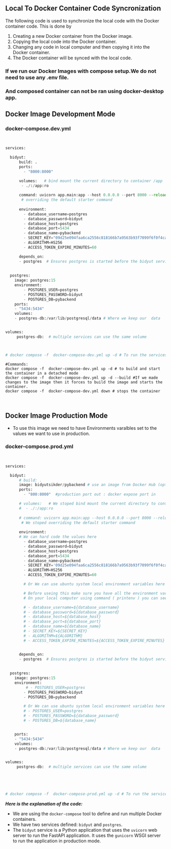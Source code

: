 ## Local To Docker Container Code Syncronization

The following code is used to synchronize the local code with the Docker container code. This is done by
1. Creating a new Docker container from the Docker image.
2. Copying the local code into the Docker container.
3. Changing any code in local computer and then copying it into the Docker container.
4. The Docker container will be synced with the local code.

### If we run our Docker Images with compose setup.We do not need to use any .env file.
### And composed container can not be ran using docker-desktop app.



## Docker Image Development Mode

### docker-compose.dev.yml


```python


services:

  bidyut:
      build: .
      ports:
        - "8000:8000"

      volumes:   # bind mount the current directory to container /app
       - ./:/app:ro
     
      command: uvicorn app.main:app --host 0.0.0.0 --port 8000 --reload
       # overriding the default starter command
            
      environment:
        - database_username=postgres
        - database_password=bidyut
        - database_host=postgres
        - database_port=5434
        - database_name=pybackend
        - SECRET_KEY="09d25e094faa6ca2556c818166b7a9563b93f7099f6f0f4caa6cf63b88e8d3e7"
        - ALGORITHM=HS256
        - ACCESS_TOKEN_EXPIRE_MINUTES=60

      depends_on:
      - postgres  # Ensures postgres is started before the bidyut service
     
 
  postgres:
    image: postgres:15
    environment:
        - POSTGRES_USER=postgres
        - POSTGRES_PASSWORD=bidyut
        - POSTGRES_DB=pybackend
    ports:
    - "5434:5434"
    volumes:
    - postgres-db:/var/lib/postgresql/data # Where we keep our  data  


volumes:
     postgres-db:  # multiple services can use the same volume



# docker compose -f  docker-compose-dev.yml up -d # To run the services in development and detached mode
```
```
#Commands:
docker compose -f  docker-compose-dev.yml up -d # to build and start the container in a detached mode
docker compose -f  docker-compose-dev.yml up -d --build #If we made changes to the image then it forces to build the image and starts the container.
docker compose -f  docker-compose-dev.yml down # stops the container



```


## Docker Image Production Mode

 - To use this image we need to have Environments varalbles set to the values we want to use in production.



### docker-compose.prod.yml


```python


services:

  bidyut:
      # build: .
      image: bidyutsikder/pybackend # use an image from Docker Hub (optional)
      ports:
        - "800:8000"  #production port out : docker expose port in 

      # volumes:   # We stoped bind mount the current directory to container /app
      #  - ./:/app:ro
     
      # command: uvicorn app.main:app --host 0.0.0.0 --port 8000 --reload
       # We stoped overriding the default starter command
            
      environment:
      # We can hard code the values here
        - database_username=postgres
        - database_password=bidyut
        - database_host=postgres
        - database_port=5434
        - database_name=pybackend
        - SECRET_KEY='09d25e094faa6ca2556c818166b7a9563b93f7099f6f0f4caa6cf63b88e8d3e7'
        - ALGORITHM=HS256
        - ACCESS_TOKEN_EXPIRE_MINUTES=60

        # Or We can use ubuntu system local environment variables here

        # Before useing this make sure you have all the environment variables set in your ubuntu system.
        # On your local computer using command ( printenv ) you can see all the variables you need. or use hard code values here

        # - database_username=${database_username}
        # - database_password=${database_password}
        # - database_host=${database_host}
        # - database_port=${database_port}
        # - database_name=${database_name}
        # - SECRET_KEY=${SECRET_KEY}
        # - ALGORITHM=${ALGORITHM}
        # - ACCESS_TOKEN_EXPIRE_MINUTES=${ACCESS_TOKEN_EXPIRE_MINUTES}


      depends_on:
      - postgres  # Ensures postgres is started before the bidyut service
     
 
  postgres:
    image: postgres:15
    environment:
         # - POSTGRES_USER=postgres
        - POSTGRES_PASSWORD=bidyut
        - POSTGRES_DB=pybackend

        # Or We can use ubuntu system local environment variables here
        # - POSTGRES_USER=postgres
        # - POSTGRES_PASSWORD=${database_password}
        # - POSTGRES_DB=${database_name}


    ports:
    - "5434:5434"
    volumes:
    - postgres-db:/var/lib/postgresql/data # Where we keep our  data  


volumes:
     postgres-db:  # multiple services can use the same volume





# docker compose -f  docker-compose-prod.yml up -d # To run the services in production and detached mode
```
***Here is the explanation of the code:***
- We are using the `docker-compose` tool to define and run multiple Docker containers.
- We have two services defined: `bidyut` and `postgres`.
- The `bidyut` service is a Python application that uses the `uvicorn` web server to
run the FastAPI application. It uses the `gunicorn` WSGI server to run
the application in production mode.

